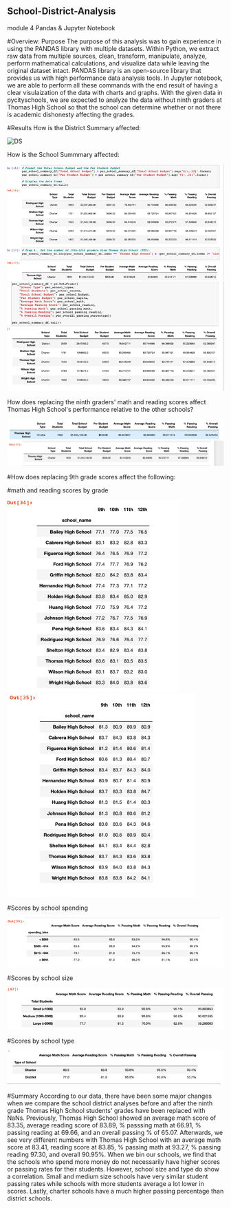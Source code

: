 ## School-District-Analysis
module 4 Pandas &amp; Jupyter Notebook

#Overview: Purpose
The purpose of this analysis was to gain experience in using the PANDAS library with multiple datasets. Within Python, we extract raw data from multiple sources, clean, transform, manipulate, analyze, perform mathematical calculations, and visualize data while leaving the original dataset intact. PANDAS library is an open-source library that provides us with high performance data analysis tools. In Jupyter notebook, we are able to perform all these commands with the end result of having a clear visulaization of the data with charts and graphs. 
With the given data in pycityschools, we are expected to analyze the data without ninth graders at Thomas High School so that the school can determine whether or not there is academic dishonesty affecting the grades.

#Results
How is the District Summary affected:

![DS](district_sammary.png)

How is the School Summmary affected:

![school1](school_summary_1.png)
![school2](school_summary_2.png)

How does replacing the ninth graders' math and reading scores affect Thomas High School's performance relative to the other schools?

![ths9](ths_9-12.png)
![ths10](ths_10-12.png)

#How does replacing 9th grade scores affect the following:

#math and reading scores by grade

![mathbygrade](math_grade.png)
![readingbygrade](reading_grade.png)

#Scores by school spending

![scoresbyspending](scores_spending.png)

#Scores by school size

![scoresbysize](scores_size.png)

#Scores by school type

![scoresbytype](scores_type.png)

#Summary
According to our data, there have been some major changes when we compare the school district analyses before and after the ninth grade Thomas High School students' grades have been replaced with NaNs. Previously, Thomas High School showed an average math score of 83.35, average reading score of 83.89, % passsing math at 66.91, % passing reading at 69.66, and an overall passing % of 65.07. Afterwards, we see very different numbers with Thomas High School with an average math score at 83.41, reading score at 83.85, % passing math at 93.27, % passing reading 97.30, and overall 90.95%.
When we bin our schools, we find that the schools who spend more money do not necessarily have higher scores or passing rates for their students. However, school size and type do show a correlation. Small and medium size schools have very similar student passing rates while schools with more students average a lot lower in scores. Lastly, charter schools have a much higher passing percentage than district schools.




